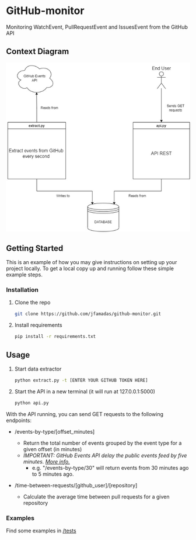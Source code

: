 # GitHub-monitor
Monitoring WatchEvent, PullRequestEvent and IssuesEvent from the GitHub API

## Context Diagram
![Diagram](utils/diagram.jpg)


## Getting Started

This is an example of how you may give instructions on setting up your project locally.
To get a local copy up and running follow these simple example steps.

### Installation

1. Clone the repo
   ```sh
   git clone https://github.com/jfamadas/github-monitor.git
   ```
2. Install requirements
   ```sh
   pip install -r requirements.txt 
   ```


## Usage

1. Start data extractor
   ```sh
   python extract.py -t [ENTER YOUR GITHUB TOKEN HERE]
   ```
2. Start the API in a new terminal (it will run at 127.0.0.1:5000)
   ```sh
   python api.py
   ```
   
With the API running, you can send GET requests to the following endpoints:

- /events-by-type/[offset_minutes]
  - Return the total number of events grouped by the event type for a given offset (in minutes)
  - *IMPORTANT: GitHub Events API delay the public events feed by five minutes. [More info.](https://docs.github.com/en/rest/activity/events#list-public-events)*
      - e.g. "/events-by-type/30" will return events from 30 minutes ago to 5 minutes ago.
        
    
- /time-between-requests/[github_user]/[repository]
  - Calculate the average time between pull requests for a given repository
  
### Examples

Find some examples in [/tests](https://github.com/jfamadas/github-monitor/tree/main/tests)
